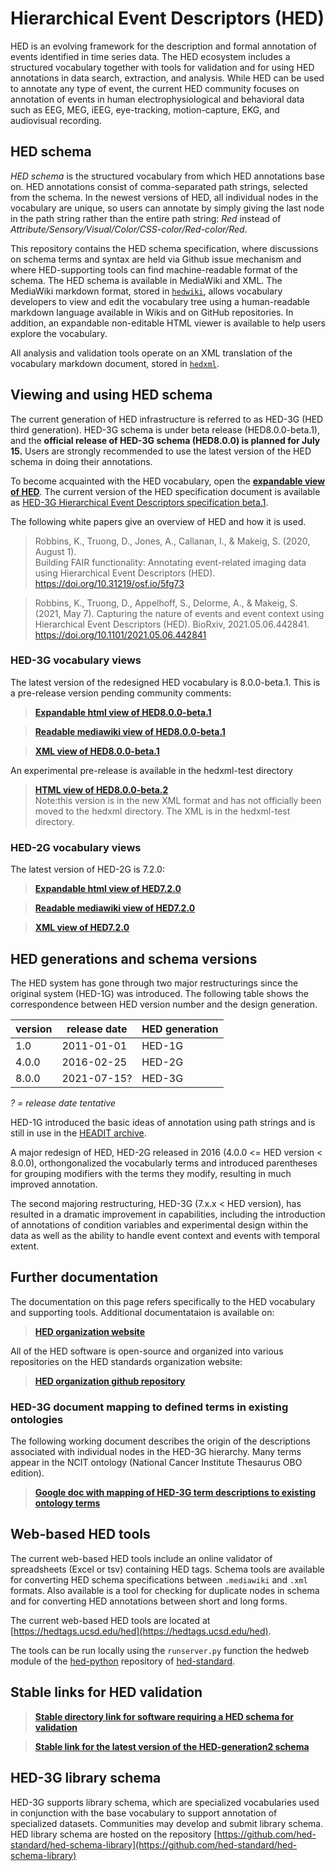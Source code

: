 # Hierarchical Event Descriptors (HED)
HED is an evolving framework for the description and formal annotation of events 
identified in time series data. The HED ecosystem includes a structured vocabulary
together with tools for validation and for using HED annotations in data search, 
extraction, and analysis. While HED can be used to annotate any type of event, 
the current HED community focuses on annotation of events in human 
electrophysiological and behavioral data such as EEG, MEG, iEEG, eye-tracking, 
motion-capture, EKG, and audiovisual recording.
 
## HED schema
_HED schema_ is the structured vocabulary from which HED annotations base on. HED annotations consist of comma-separated path strings,
selected from the schema. In the newest versions of HED,
all individual nodes in the vocabulary are unique, so users can annotate
by simply giving the last node in the path string rather than the entire path
string: *Red* instead of *Attribute/Sensory/Visual/Color/CSS-color/Red-color/Red*.

This repository contains the HED schema specification, where discussions on schema terms and syntax are held via Github issue mechanism and where HED-supporting tools can find machine-readable format of the schema. The HED schema is available in MediaWiki and XML. The MediaWiki markdown format, stored in [`hedwiki`](https://github.com/hed-standard/hed-specification/tree/directory-reorg/hedwiki),
allows vocabulary developers to view and edit the vocabulary tree using a human-readable markdown 
language available in Wikis and on GitHub repositories. In addition, an expandable non-editable HTML viewer is available
to help users explore the vocabulary.

All analysis and validation tools operate on an XML translation of the vocabulary 
markdown document, stored in [`hedxml`](https://github.com/hed-standard/hed-specification/tree/directory-reorg/hedxml). 

## Viewing and using HED schema
The current generation of HED infrastructure is referred to as HED-3G 
(HED third generation). HED-3G schema is under beta release (HED8.0.0-beta.1), and the
<b>official release of HED-3G schema (HED8.0.0) is planned for July 15.</b> Users are
strongly recommended to use the latest version of the HED schema in doing their annotations.  

To become acquainted with the HED vocabulary, open the [**expandable view of HED**](http://www.hedtags.org/display_hed.html?version=8.0.0-beta.1).
The current version of the HED specification document is available as 
[HED-3G Hierarchical Event Descriptors specification beta.1](https://docs.google.com/document/d/1yGeGO6hpWmZYc8M_jyDyQ5clNhQRtV4i0wKx_12UJTI/view?usp=sharing). 

The following white papers give an overview of HED and how it is used.

> Robbins, K., Truong, D., Jones, A., Callanan, I., & Makeig, S. (2020, August 1).  
> Building FAIR functionality: Annotating event-related imaging data using Hierarchical Event Descriptors (HED).  
> https://doi.org/10.31219/osf.io/5fg73

> Robbins, K., Truong, D., Appelhoff, S., Delorme, A., & Makeig, S. (2021, May 7). 
> Capturing the nature of events and event context using Hierarchical Event Descriptors (HED). 
> BioRxiv, 2021.05.06.442841. 
> https://doi.org/10.1101/2021.05.06.442841

### HED-3G vocabulary views
The latest version of the redesigned HED vocabulary is 8.0.0-beta.1. This is a pre-release version 
pending community comments:

> [**Expandable html view of HED8.0.0-beta.1**](http://www.hedtags.org/display_hed.html?version=8.0.0-beta.2) 

> [**Readable mediawiki view of HED8.0.0-beta.1**](https://github.com/hed-standard/hed-specification/blob/master/HED-generation3-schema-8.0.0-beta.1.mediawiki) 

> [**XML view of HED8.0.0-beta.1**](https://github.com/hed-standard/hed-specification/blob/master/hedxml/HED8.0.0-beta.1.xml)  

An experimental pre-release is available in the hedxml-test directory
> [**HTML view of HED8.0.0-beta.2**](https://www.hedtags.org/display_hed_test.html?version=8.0.0-beta.2)  
> Note:this version is in the new XML format and has not officially been moved to the hedxml directory. The XML is in the hedxml-test directory.

### HED-2G vocabulary views

The latest version of HED-2G is 7.2.0:
> [**Expandable html view of HED7.2.0**](https://www.hedtags.org/display_hed.html?version=7.2.0)  

> [**Readable mediawiki view of HED7.2.0**](https://github.com/hed-standard/hed-specification/blob/master/HED-generation2-schema-7.2.0.mediawiki)

> [**XML view of HED7.2.0**](https://github.com/hed-standard/hed-specification/blob/master/hedxml/HED7.2.0.xml)  


## HED generations and schema versions 
The HED system has gone through two major restructurings since the original system
(HED-1G) was introduced. The following table shows the correspondence between 
HED version number and the design generation.

| version | release date | HED generation |
| --- | --- | --- |
| 1.0 | 2011-01-01 | HED-1G |
| 4.0.0 | 2016-02-25 | HED-2G |
| 8.0.0 | 2021-07-15? | HED-3G |

_? = release date tentative_

HED-1G introduced the basic ideas of annotation using path strings and is
still in use in the [HEADIT archive](https://headit.ucsd.edu). 

A major redesign of HED, HED-2G released in 2016 (4.0.0 <= HED version < 8.0.0), 
orthongonalized the vocabularly terms and introduced parentheses for grouping modifiers
with the terms they modify, resulting in much improved annotation. 

The second majoring restructuring, HED-3G (7.x.x < HED version), 
has resulted in a dramatic improvement in capabilities, including the 
introduction of annotations of condition variables and experimental 
design within the data as well as the ability to handle event context 
and events with temporal extent.
 

## Further documentation

The documentation on this page refers specifically to the HED vocabulary and supporting tools. Additional documentataion is available on:

> [**HED organization website**](https://www.hedtags.org)

All of the HED software is open-source and organized into various repositories on the HED standards organization website:

> [**HED organization github repository**](https://github.com/hed-standard)

### HED-3G document mapping to defined terms in existing ontologies

The following working document describes the origin of the descriptions associated with individual nodes in the HED-3G hierarchy. Many terms appear in the NCIT ontology (National Cancer Institute Thesaurus OBO edition).

> [**Google doc with mapping of HED-3G term descriptions to existing ontology terms**](https://drive.google.com/file/d/13y17OwwNBlHdhB7hguSmOBdxn0Uk4hsI/view?usp=sharing) 

## Web-based HED tools

The current web-based HED tools include an online validator of spreadsheets (Excel or tsv)
containing HED tags. Schema tools are available for converting HED schema specifications between `.mediawiki` and
`.xml` formats. Also available is a tool for checking for duplicate nodes in schema and for converting
HED annotations between short and long forms.  

The current web-based HED tools are located at [https://hedtags.ucsd.edu/hed](https://hedtags.ucsd.edu/hed).  

The tools can be run locally using the `runserver.py` function the hedweb module
of the [hed-python](https://github.com/hed-standard/hed-python) repository of 
[hed-standard](https://github.com/hed-standard).

## Stable links for HED validation

> [**Stable directory link for software requiring a HED schema for validation**](https://github.com/hed-standard/hed-specification/tree/master/hedxml)

> [**Stable  link for the latest version of the HED-generation2 schema**](https://raw.githubusercontent.com/hed-standard/hed-specification/master/hedxml/HEDLatest.xml)

## HED-3G library schema

HED-3G supports library schema, which are specialized vocabularies used in conjunction with the
base vocabulary to support annotation of specialized datasets. Communities may develop and submit
library schema.  HED library schema are hosted on the repository 
[https://github.com/hed-standard/hed-schema-library](https://github.com/hed-standard/hed-schema-library)
